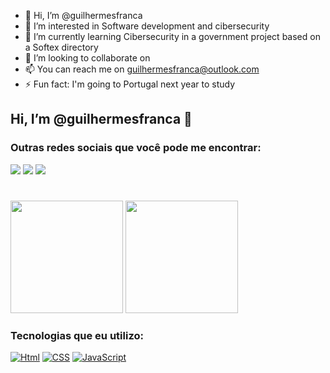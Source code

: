- 👋 Hi, I’m @guilhermesfranca
- 👀 I’m interested in Software development and cibersecurity
- 🌱 I’m currently learning Cibersecurity in a government project based on a Softex directory
- 💞️ I’m looking to collaborate on 
- 📫 You can reach me on guilhermesfranca@outlook.com
- ⚡ Fun fact: I'm going to Portugal next year to study 

<!---
guilhermesfranca/guilhermesfranca is a ✨ special ✨ repository because its `README.md` (this file) appears on your GitHub profile.
You can click the Preview link to take a look at your changes.
--->
## Hi, I’m @guilhermesfranca 👋

### Outras redes sociais que você pode me encontrar:
 <a href = "mailto:guilhermesfranca@outlook.com"><img src="https://img.shields.io/badge/Gmail-D14836?style=for-the-badge&logo=gmail&logoColor=white" target="_blank"></a>
 <a href="https://discord.gg/6WzXu6wk" target="_blank"><img src="https://img.shields.io/badge/Discord-7289DA?style=for-the-badge&logo=discord&logoColor=white"  target="_blank"></a> 
 <a href="https://instagram.com/guilhermesfranca" target="_blank"><img src="https://img.shields.io/badge/Instagram-E4405F?style=for-the-badge&logo=instagram&logoColor=white"    target="_blank"></a>
 #
 <img height="180em" src="https://github-readme-stats.vercel.app/api?username=aclr11&show_icons=true&theme=dracula&include_all_commits=true&count_private=true"/>
 <img height="180em" src="https://github-readme-stats.vercel.app/api/top-langs/?username=aclr11&layout=compact&langs_count=7&theme=dracula"/>

### Tecnologias que eu utilizo:
 [![Html](https://img.shields.io/badge/HTML5-E34F26?style=for-the-badge&logo=html5&logoColor=white)]()
 [![CSS](https://img.shields.io/badge/CSS3-1572B6?style=for-the-badge&logo=css3&logoColor=white)]()
 [![JavaScript](https://img.shields.io/badge/JavaScript-323330?style=for-the-badge&logo=javascript&logoColor=F7DF1E)]()
#
